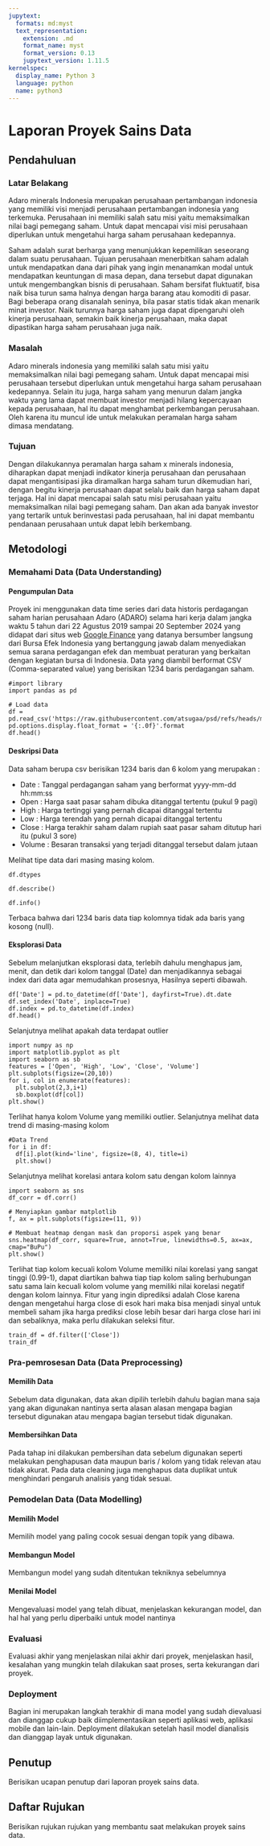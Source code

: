 ```yaml
---
jupytext:
  formats: md:myst
  text_representation:
    extension: .md
    format_name: myst
    format_version: 0.13
    jupytext_version: 1.11.5
kernelspec:
  display_name: Python 3
  language: python
  name: python3
---
```



# Laporan Proyek Sains Data

## Pendahuluan

### Latar Belakang

Adaro minerals Indonesia merupakan perusahaan pertambangan indonesia yang memiliki visi menjadi perusahaan pertambangan indonesia yang terkemuka. Perusahaan ini memiliki salah satu misi yaitu memaksimalkan nilai bagi pemegang saham. Untuk dapat mencapai visi misi perusahaan diperlukan untuk mengetahui harga saham perusahaan kedepannya.

Saham adalah surat berharga yang menunjukkan kepemilikan seseorang dalam suatu perusahaan. Tujuan perusahaan menerbitkan saham adalah untuk mendapatkan dana dari pihak yang ingin menanamkan modal untuk mendapatkan keuntungan di masa depan, dana tersebut dapat digunakan untuk mengembangkan bisnis di perusahaan. Saham bersifat fluktuatif, bisa naik bisa turun sama halnya dengan harga barang atau komoditi di pasar. Bagi beberapa orang disanalah seninya, bila pasar statis tidak akan menarik minat investor. Naik turunnya harga saham juga dapat dipengaruhi oleh kinerja perusahaan, semakin baik kinerja perusahaan, maka dapat dipastikan harga saham perusahaan juga naik.

### Masalah

Adaro minerals indonesia yang memiliki salah satu misi yaitu memaksimalkan nilai bagi pemegang saham. Untuk dapat mencapai misi perusahaan tersebut diperlukan untuk mengetahui harga saham perusahaan kedepannya. Selain itu juga, harga saham yang menurun dalam jangka waktu yang lama dapat membuat investor menjadi hilang kepercayaan kepada perusahaan, hal itu dapat menghambat perkembangan perusahaan. Oleh karena itu muncul ide untuk melakukan peramalan harga saham dimasa mendatang.

### Tujuan

Dengan dilakukannya peramalan harga saham x minerals indonesia, diharapkan dapat menjadi indikator kinerja perusahaan dan perusahaan dapat mengantisipasi jika diramalkan harga saham turun dikemudian hari, dengan begitu kinerja perusahaan dapat selalu baik dan harga saham dapat terjaga. Hal ini dapat mencapai salah satu misi perusahaan yaitu memaksimalkan nilai bagi pemegang saham. Dan akan ada banyak investor yang tertarik untuk berinvestasi pada perusahaan, hal ini dapat membantu pendanaan perusahaan untuk dapat lebih berkembang.


## Metodologi

### Memahami Data (Data Understanding)

#### Pengumpulan Data

Proyek ini menggunakan data time series dari data historis perdagangan saham harian perusahaan Adaro (ADARO) selama hari kerja dalam jangka waktu 5 tahun dari 22 Agustus 2019 sampai 20 September 2024 yang didapat dari situs web [Google Finance](https://www.google.com/finance/quote/ADRO:IDX?hl=en&window=5Y) yang datanya bersumber langsung dari Bursa Efek Indonesia yang bertanggung jawab dalam menyediakan semua sarana perdagangan efek dan membuat peraturan yang berkaitan dengan kegiatan bursa di Indonesia. Data yang diambil berformat CSV (Comma-separated value) yang berisikan 1234 baris perdagangan saham.

```{code-cell}
#import library
import pandas as pd
```
```{code-cell}
# Load data
df = pd.read_csv('https://raw.githubusercontent.com/atsugaa/psd/refs/heads/main/ADRO.csv')
pd.options.display.float_format = '{:.0f}'.format
df.head()
```

#### Deskripsi Data

Data saham berupa csv berisikan 1234 baris dan 6 kolom yang merupakan :

- Date : Tanggal perdagangan saham yang berformat yyyy-mm-dd hh:mm:ss
- Open : Harga saat pasar saham dibuka ditanggal tertentu (pukul 9 pagi)
- High : Harga tertinggi yang pernah dicapai ditanggal tertentu
- Low : Harga terendah yang pernah dicapai ditanggal tertentu
- Close : Harga terakhir saham dalam rupiah saat pasar saham ditutup hari itu (pukul 3 sore)
- Volume : Besaran transaksi yang terjadi ditanggal tersebut dalam jutaan


Melihat tipe data dari masing masing kolom.

```{code-cell}
df.dtypes
```
```{code-cell}
df.describe()
```
```{code-cell}
df.info()
```
Terbaca bahwa dari 1234 baris data tiap kolomnya tidak ada baris yang kosong (null).


#### Eksplorasi Data

Sebelum melanjutkan eksplorasi data, terlebih dahulu menghapus jam, menit, dan detik dari kolom tanggal (Date) dan menjadikannya sebagai index dari data agar memudahkan prosesnya, Hasilnya seperti dibawah.

```{code-cell}
df['Date'] = pd.to_datetime(df['Date'], dayfirst=True).dt.date
df.set_index('Date', inplace=True)
df.index = pd.to_datetime(df.index)
df.head()
```


Selanjutnya melihat apakah data terdapat outlier

```{code-cell}
import numpy as np
import matplotlib.pyplot as plt
import seaborn as sb
features = ['Open', 'High', 'Low', 'Close', 'Volume']
plt.subplots(figsize=(20,10))
for i, col in enumerate(features):
  plt.subplot(2,3,i+1)
  sb.boxplot(df[col])
plt.show()
```

Terlihat hanya kolom Volume yang memiliki outlier.
Selanjutnya melihat data trend di masing-masing kolom


```{code-cell}
#Data Trend
for i in df:
  df[i].plot(kind='line', figsize=(8, 4), title=i)
  plt.show()
```

Selanjutnya melihat korelasi antara kolom satu dengan kolom lainnya


```{code-cell}
import seaborn as sns
df_corr = df.corr()

# Menyiapkan gambar matplotlib
f, ax = plt.subplots(figsize=(11, 9))

# Membuat heatmap dengan mask dan proporsi aspek yang benar
sns.heatmap(df_corr, square=True, annot=True, linewidths=0.5, ax=ax, cmap="BuPu")
plt.show()
```

Terlihat tiap kolom kecuali kolom Volume memiliki nilai korelasi yang sangat tinggi (0.99-1), dapat diartikan bahwa tiap tiap kolom saling berhubungan satu sama lain kecuali kolom volume yang memiliki nilai korelasi negatif dengan kolom lainnya. Fitur yang ingin diprediksi adalah Close karena dengan mengetahui harga close di esok hari maka bisa menjadi sinyal untuk membeli saham jika harga prediksi close lebih besar dari harga close hari ini dan sebaliknya, maka perlu dilakukan seleksi fitur.

```{code-cell}
train_df = df.filter(['Close'])
train_df
```

### Pra-pemrosesan Data (Data Preprocessing)

#### Memilih Data

Sebelum data digunakan, data akan dipilih terlebih dahulu bagian mana saja yang akan digunakan nantinya serta alasan alasan mengapa bagian tersebut digunakan atau mengapa bagian tersebut tidak digunakan.

#### Membersihkan Data

Pada tahap ini dilakukan pembersihan data sebelum digunakan seperti melakukan penghapusan data maupun baris / kolom yang tidak relevan atau tidak akurat. Pada data cleaning juga menghapus data duplikat untuk menghindari pengaruh analisis yang tidak sesuai.

### Pemodelan Data (Data Modelling)

#### Memilih Model

Memilih model yang paling cocok sesuai dengan topik yang dibawa.

#### Membangun Model

Membangun model yang sudah ditentukan tekniknya sebelumnya

#### Menilai Model

Mengevaluasi model yang telah dibuat, menjelaskan kekurangan model, dan hal hal yang perlu diperbaiki untuk model nantinya

### Evaluasi

Evaluasi akhir yang menjelaskan nilai akhir dari proyek, menjelaskan hasil, kesalahan yang mungkin telah dilakukan saat proses, serta kekurangan dari proyek.

### Deployment

Bagian ini merupakan langkah terakhir di mana model yang sudah dievaluasi dan dianggap cukup baik diimplementasikan seperti aplikasi web, aplikasi mobile dan lain-lain. Deployment dilakukan setelah hasil model dianalisis dan dianggap layak untuk digunakan.

## Penutup

Berisikan ucapan penutup dari laporan proyek sains data.

## Daftar Rujukan

Berisikan rujukan rujukan yang membantu saat melakukan proyek sains data.

